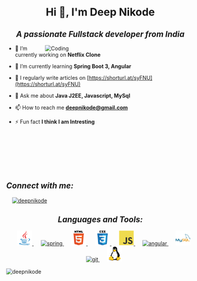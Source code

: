 <h1 align="center">Hi 👋, I'm Deep Nikode</h1>
<h2 align="center">  <i>   A passionate Fullstack developer from India    </i>  </h2>
<img align="right" alt="Coding" width="400" src="https://cdn.dribbble.com/users/1162077/screenshots/3848914/programmer.gif">

- 🔭 I’m currently working on **Netflix Clone**

- 🌱 I’m currently learning **Spring Boot 3, Angular**

- 📝 I regularly write articles on [https://shorturl.at/syFNU](https://shorturl.at/syFNU)

- 💬 Ask me about **Java J2EE, Javascript, MySql**

- 📫 How to reach me **deepnikode@gmail.com**

- ⚡ Fun fact **I think I am Intresting**
<p></p>
<p></p>
<br></br>
<br></br>
<br></br>
<h2 align="left"><i>Connect with me:</i></h2>
<p align="left">
&nbsp;&nbsp;&nbsp;&nbsp;<a href="https://linkedin.com/in/deepnikode" target="blank"><img align="center" src="https://raw.githubusercontent.com/rahuldkjain/github-profile-readme-generator/master/src/images/icons/Social/linked-in-alt.svg" alt="deepnikode" height="30" width="40" /></a>
</p>

<h2 align="center"><i>Languages and Tools:</i></h2>


<p align="center">
&nbsp;&nbsp;&nbsp;&nbsp;
<a href="https://www.java.com" target="_blank" rel="noreferrer"> <img src="https://raw.githubusercontent.com/devicons/devicon/master/icons/java/java-original.svg" alt="java" width="40" height="40"/> </a>&nbsp;&nbsp;&nbsp;&nbsp;
<a href="https://spring.io/" target="_blank" rel="noreferrer"> <img src="https://www.vectorlogo.zone/logos/springio/springio-icon.svg" alt="spring" width="40" height="40"/> </a>&nbsp;&nbsp;&nbsp;&nbsp;
<a href="https://www.w3.org/html/" target="_blank" rel="noreferrer"> <img src="https://raw.githubusercontent.com/devicons/devicon/master/icons/html5/html5-original-wordmark.svg" alt="html5" width="40" height="40"/> </a>&nbsp;&nbsp;&nbsp;&nbsp;
<a href="https://www.w3schools.com/css/" target="_blank" rel="noreferrer"> <img src="https://raw.githubusercontent.com/devicons/devicon/master/icons/css3/css3-original-wordmark.svg" alt="css3" width="40" height="40"/> </a>&nbsp;&nbsp;&nbsp;&nbsp;
<a href="https://developer.mozilla.org/en-US/docs/Web/JavaScript" target="_blank" rel="noreferrer"> <img src="https://raw.githubusercontent.com/devicons/devicon/master/icons/javascript/javascript-original.svg" alt="javascript" width="40" height="40"/> </a>&nbsp;&nbsp;&nbsp;&nbsp;
<a href="https://angular.io" target="_blank" rel="noreferrer"> <img src="https://angular.io/assets/images/logos/angular/angular.svg" alt="angular" width="40" height="40"/> </a>&nbsp;&nbsp;&nbsp;&nbsp;
<a href="https://www.mysql.com/" target="_blank" rel="noreferrer"> <img src="https://raw.githubusercontent.com/devicons/devicon/master/icons/mysql/mysql-original-wordmark.svg" alt="mysql" width="40" height="40"/> </a>&nbsp;&nbsp;&nbsp;&nbsp;
<a href="https://git-scm.com/" target="_blank" rel="noreferrer"> <img src="https://www.vectorlogo.zone/logos/git-scm/git-scm-icon.svg" alt="git" width="40" height="40"/> </a>&nbsp;&nbsp;&nbsp;&nbsp;
<a href="https://www.linux.org/" target="_blank" rel="noreferrer"> <img src="https://raw.githubusercontent.com/devicons/devicon/master/icons/linux/linux-original.svg" alt="linux" width="40" height="40"/> </a>

</p>

<p><img align="center" src="https://github-readme-stats.vercel.app/api/top-langs?username=deepnikode&show_icons=true&locale=en&layout=compact" alt="deepnikode" /></p>
